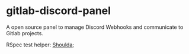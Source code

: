 # gitlab-discord-panel
A open source panel to manage Discord Webhooks and communicate to Gitlab projects.


RSpec test helper: [Shoulda](https://github.com/thoughtbot/shoulda-matchers);
